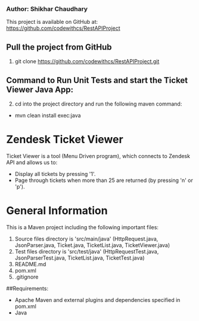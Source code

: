 ### Author: Shikhar Chaudhary
This project is available on GitHub at: https://github.com/codewithcs/RestAPIProject


## Pull the project from GitHub
1. git clone https://github.com/codewithcs/RestAPIProject.git 

## Command to Run Unit Tests and start the Ticket Viewer Java App: 
2. cd into the project directory and run the following maven command: 
* mvn clean install exec:java 

# Zendesk Ticket Viewer
Ticket Viewer is a tool (Menu Driven program), which connects to Zendesk API and allows us to:
* Display all tickets by pressing '1'. 
* Page through tickets when more than 25 are returned (by pressing 'n' or 'p').

# General Information
This is a Maven project including the following important files:
1. Source files directory is 'src/main/java' (HttpRequest.java, JsonParser.java, Ticket.java, TicketList.java, TicketViewer.java)
2. Test files directory is 'src/test/java' (HttpRequestTest.java, JsonParserTest.java, TicketList.java, TicketTest.java)
3. README.md
4. pom.xml
5. .gitignore

##Requirements:
* Apache Maven and external plugins and dependencies specified in pom.xml
* Java 
